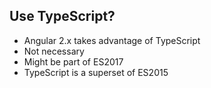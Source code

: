 ## Use TypeScript?
- Angular 2.x takes advantage of TypeScript <!-- .element: class="fragment" -->
- Not necessary <!-- .element: class="fragment" -->
- Might be part of ES2017 <!-- .element: class="fragment" -->
- TypeScript is a superset of ES2015 <!-- .element: class="fragment" -->